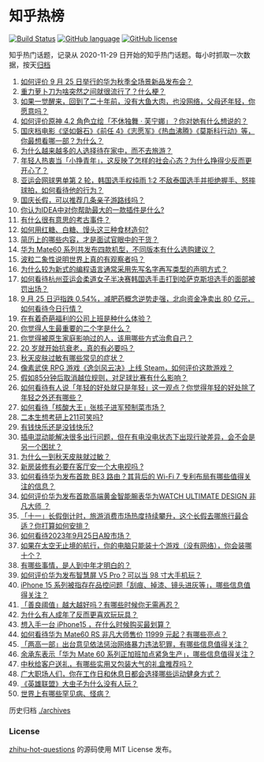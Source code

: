 # 知乎热榜
[![Build Status](https://github.com/ToWeLong/zhihu-hot-questions/workflows/CI/badge.svg)](https://github.com/ToWeLong/zhihu-hot-questions/actions)
[![GitHub language](https://img.shields.io/badge/language-golang-orange.svg)](https://golang.org/)
[![GitHub license](https://img.shields.io/github/license/ToWeLong/zhihu-hot-questions)](https://github.com/ToWeLong/zhihu-hot-questions/blob/main/LICENSE)

知乎热门话题，记录从 2020-11-29 日开始的知乎热门话题。每小时抓取一次数据，按天[归档](./archives)

<!-- BEGIN -->

1. [如何评价 9 月 25 日举行的华为秋季全场景新品发布会？](https://www.zhihu.com/question/623675909)
1. [重力萝卜刀为啥突然之间就很流行了？什么梗？](https://www.zhihu.com/question/621298658)
1. [如果一觉醒来，回到了二十年前，没有大鱼大肉，也没网络，父母还年轻，你愿意吗？](https://www.zhihu.com/question/621090830)
1. [如何评价原神 4.2 角色立绘「不休独舞 · 芙宁娜」？你对她有什么想说的？](https://www.zhihu.com/question/623702478)
1. [国庆档电影《坚如磐石》《前任 4》《志愿军》《热血沸腾》《莫斯科行动》等，你最想看哪一部？为什么？](https://www.zhihu.com/question/623646756)
1. [为什么越来越多的人选择待在家中，而不去旅游？](https://www.zhihu.com/question/603608207)
1. [年轻人热衷当「小挣青年」，这反映了怎样的社会心态？为什么挣得少反而更开心了？](https://www.zhihu.com/question/623728073)
1. [亚运会网球男单第 2 轮，韩国选手权纯雨 1:2 不敌泰国选手并拒绝握手、怒摔球拍，如何看待他的行为？](https://www.zhihu.com/question/623692318)
1. [国庆长假，可以推荐几条亲子游路线吗？](https://www.zhihu.com/question/622730064)
1. [你认为IDEA中对你帮助最大的一款插件是什么?](https://www.zhihu.com/question/391670848)
1. [有什么很有意思的考古事件？](https://www.zhihu.com/question/327053255)
1. [如何用红糖、白糖、馒头这三种食材造句?](https://www.zhihu.com/question/623444997)
1. [简历上的哪些内容，才是面试官眼中的干货？](https://www.zhihu.com/question/622553904)
1. [华为 Mate60 系列共发布四款机型，不同版本有什么选购建议？](https://www.zhihu.com/question/623560318)
1. [波粒二象性说明世界上真的有观察者吗？](https://www.zhihu.com/question/546910106)
1. [为什么较为新式的编程语言通常采用先写名字再写类型的声明方式？](https://www.zhihu.com/question/551736476)
1. [如何看待杭州亚运会柔道女子半决赛韩国选手击打到哈萨克斯坦选手的面部被罚出场？](https://www.zhihu.com/question/623568218)
1. [9 月 25 日沪指跌 0.54%，减肥药概念逆势走强，北向资金净卖出 80 亿元，如何看待今日行情？](https://www.zhihu.com/question/623645951)
1. [在有着奇葩福利的公司上班是种什么体验？](https://www.zhihu.com/question/623659892)
1. [你觉得人生最重要的二个字是什么？](https://www.zhihu.com/question/623299168)
1. [你觉得被原生家庭影响过的人，该用哪些方式治愈自己？](https://www.zhihu.com/question/623668440)
1. [20 岁就开始抗衰老，真的有必要吗？](https://www.zhihu.com/question/621033106)
1. [秋天皮肤过敏有哪些常见的症状？](https://www.zhihu.com/question/584124697)
1. [像素武侠 RPG 游戏《逸剑风云决》上线 Steam，如何评价这款游戏？](https://www.zhihu.com/question/621064172)
1. [假如85分钟后取消越位规则，对足球比赛有什么影响？](https://www.zhihu.com/question/622939904)
1. [如何看待有人说「年轻的好处就只是年轻」这一观点？你觉得年轻的好处除了年轻之外还有哪些？](https://www.zhihu.com/question/623659889)
1. [如何看待「核酸大王」张核子进军预制菜市场？](https://www.zhihu.com/question/622366703)
1. [二本生想考研上211可笑吗?](https://www.zhihu.com/question/612130272)
1. [有钱快乐还是没钱快乐?](https://www.zhihu.com/question/618716545)
1. [插电混动能解决很多出行问题，但在有电没电状态下出现行驶差异，会不会是另一个困扰？](https://www.zhihu.com/question/616775779)
1. [为什么一到秋天皮肤就过敏？](https://www.zhihu.com/question/622920226)
1. [新房装修有必要在客厅安一个大电视吗 ?](https://www.zhihu.com/question/623655713)
1. [如何看待华为发布首款 BE3 路由？其背后的 Wi-Fi 7 专利布局有哪些值得关注的信息？](https://www.zhihu.com/question/623654639)
1. [如何评价华为发布首款高端黄金智能腕表华为WATCH ULTIMATE DESIGN 非凡大师 ？](https://www.zhihu.com/question/623660089)
1. [「十一」长假倒计时，旅游消费市场热度持续攀升，这个长假去哪旅行最合适？你打算如何安排？](https://www.zhihu.com/question/623650412)
1. [如何看待2023年9月25日A股市场？](https://www.zhihu.com/question/623641149)
1. [如果在太空无止境的航行，你的电脑只能装十个游戏（没有网络），你会装哪十个？](https://www.zhihu.com/question/619600848)
1. [有哪些事情，是人到中年才明白的？](https://www.zhihu.com/question/505632667)
1. [如何评价华为发布智慧屏 V5 Pro？可以当 98 寸大手机玩？](https://www.zhihu.com/question/623080398)
1. [iPhone 15 系列被指存在品控问题「刮痕、掉漆、镜头进灰等」，哪些信息值得关注？](https://www.zhihu.com/question/623695451)
1. [「善良阈值」越大越好吗？有哪些时候你无需再忍？](https://www.zhihu.com/question/623675117)
1. [为什么有人成年了反而更喜欢玩玩具？](https://www.zhihu.com/question/472282637)
1. [想入手一台 iPhone15 ，在什么时候购买最划算？](https://www.zhihu.com/question/622769497)
1. [如何看待华为 Mate60 RS 非凡大师售价 11999 元起？有哪些亮点？](https://www.zhihu.com/question/623564350)
1. [「两高一部」出台意见依法惩治网络暴力违法犯罪，有哪些信息值得关注？](https://www.zhihu.com/question/623681208)
1. [余承东表示「华为 Mate 60 系列正加班加点紧急生产」，哪些信息值得关注？](https://www.zhihu.com/question/623679729)
1. [中秋给客户送礼，有哪些实用又包装大气的礼盒推荐吗？](https://www.zhihu.com/question/619694406)
1. [广大职场人们，你在工作日和休息日都会选择哪些运动健身方式？](https://www.zhihu.com/question/622740539)
1. [《英雄联盟》大虫子为什么没有人玩？](https://www.zhihu.com/question/610160312)
1. [世界上有哪些罕见病、怪病？](https://www.zhihu.com/question/432413597)

<!-- END -->

历史归档 [./archives](./archives)


### License
[zhihu-hot-questions](https://github.com/towelong/zhihu-hot-questions) 的源码使用 MIT License 发布。